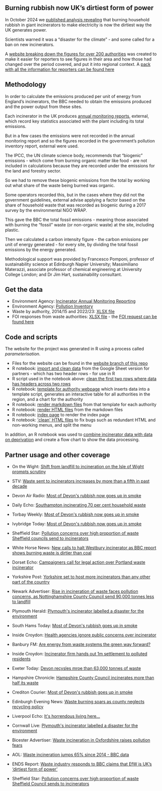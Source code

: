 ## Burning rubbish now UK’s dirtiest form of power

In October 2024 we [published analysis revealing](https://www.bbc.co.uk/news/articles/cp3wxgje5pwo) that burning household rubbish in giant incinerators to make electricity is now the dirtiest way the UK generates power.

Scientists warned it was a “disaster for the climate” - and some called for a ban on new incinerators.

A [website breaking down the figures for over 200 authorities](https://hospitalbuildings.github.io/site2/index.html) was created to make it easier for reporters to see figures in their area and how those had changed over the period covered, and put it into regional context. A [pack with all the information for reporters can be found here](https://github.com/BBC-Data-Unit/incinerators/blob/main/SDU_The%20rise%20in%20incineration%20across%20the%20UK.pdf)

## Methodology

In order to calculate the emissions produced per unit of energy from England’s incinerators, the BBC needed to obtain the emissions produced and the power output from these sites.

Each incinerator in the UK produces [annual monitoring reports](https://www.data.gov.uk/dataset/0de19ba3-9c2f-417c-b092-4a6baaf9744d/incinerator-annual-monitoring-reporting), external, which record key statistics associated with the plant including its total emissions.

But in a few cases the emissions were not recorded in the annual monitoring report and so the figures recorded in the government’s pollution inventory report, external were used.

The IPCC, the UN climate science body, recommends that “biogenic” emissions - which come from burning organic matter like food - are not included in calculations because they are recorded under the emissions for the land and forestry sector.

So we had to remove these biogenic emissions from the total by working out what share of the waste being burned was organic.

Some operators recorded this, but in the cases where they did not the government guidelines, external advise applying a factor based on the share of household waste that was recorded as biogenic during a 2017 survey by the environmental NGO WRAP.

This gave the BBC the total fossil emissions - meaning those associated with burning the “fossil” waste (or non-organic waste) at the site, including plastic.

Then we calculated a carbon intensity figure - the carbon emissions per unit of energy generated - for every site, by dividing the total fossil emissions by the energy generated.

Methodological support was provided by Francesco Pomponi, professor of sustainability science at Edinburgh Napier University; Massimiliano Materazzi, associate professor of chemical engineering at University College London; and Dr Jim Hart, sustainability consultant.

## Get the data

* Environment Agency: [Incinerator Annual Monitoring Reporting](https://www.data.gov.uk/dataset/0de19ba3-9c2f-417c-b092-4a6baaf9744d/incinerator-annual-monitoring-reporting)
* Environment Agency: [Pollution Inventory](https://www.data.gov.uk/dataset/cfd94301-a2f2-48a2-9915-e477ca6d8b7e/pollution-inventory)
* Waste by authority, 2014/15 and 2022/23: [XLSX file](https://github.com/BBC-Data-Unit/incinerators/blob/main/data/Incinerators%20for%20sharing%20-%20PARAMETERISATION%20VERSION.xlsx)
* FOI responses from waste authorities: [XLSX file](https://github.com/BBC-Data-Unit/incinerators/blob/main/data/incineration%20FOI.xlsx) - the [FOI request can be found here](https://github.com/BBC-Data-Unit/incinerators/blob/main/data/Incinerator%20FOI.docx)

## Code and scripts

The website for the project was generated in R using a process called *parameterisation*.

* Files for the website can be found in the [website branch of this repo](https://github.com/BBC-Data-Unit/incinerators/tree/website)
* R notebook: [import and clean data](https://github.com/BBC-Data-Unit/incinerators/blob/main/code/00reshape.Rmd) from the Google Sheet version for partners - which has two header rows - for use in R
* R script used in the notebook above: [clean the first two rows where data has headers across two rows](https://github.com/BBC-Data-Unit/incinerators/blob/main/code/clean2rows.R)
* R notebook: [template for authority webpage](https://github.com/BBC-Data-Unit/incinerators/blob/main/code/01templateBYLA.Rmd) which inserts data into a template script, generates an interactive table for all authorities in the region, and a chart for the authority
* R notebook: [render markdown files](https://github.com/BBC-Data-Unit/incinerators/blob/main/code/02render.Rmd) from that template for each authority
* R notebook: [render HTML files](https://github.com/BBC-Data-Unit/incinerators/blob/main/code/03renderhtml.Rmd) from the markdown files
* R notebook: [index page](https://github.com/BBC-Data-Unit/incinerators/blob/main/code/index.Rmd) to render the index page
* R notebook: ['clean' HTML files](https://github.com/BBC-Data-Unit/incinerators/blob/main/code/04cleaning.Rmd) to fix bugs such as redundant HTML and non-working menus, and split the menu

In addition, an R notebook was used to [combine incinerator data with data on deprivation](https://github.com/BBC-Data-Unit/incinerators/blob/main/code/incineratorsIMD.Rmd) and create a flow chart to show the data processing.

## Partner usage and other coverage

* On the Wight: [Shift from landfill to incineration on the Isle of Wight prompts scrutiny](https://onthewight.com/shift-from-landfill-to-incineration-on-the-isle-of-wight-prompts-scrutiny/)

* STV: [Waste sent to incinerators increases by more than a fifth in past decade](https://news.stv.tv/north/waste-sent-to-incinerators-increases-by-more-than-fifth-in-past-decade-figures-show)

* Devon Air Radio: [Most of Devon's rubbish now goes up in smoke](https://www.devonairradio.com/news/devon-news/most-of-devons-rubbish-now-goes-up-in-smoke/)

* Daily Echo: [Southampton incinerating 70 per cent household waste](https://www.dailyecho.co.uk/news/24648943.southampton-incinerating-70-per-cent-household-waste/)

* Torbay Weekly: [Most of Devon's rubbish now goes up in smoke](https://www.torbayweekly.co.uk/news/local-news/1629706/most-of-devons-rubbish-now-goes-up-in-smoke.html)

* Ivybridge Today: [Most of Devon's rubbish now goes up in smoke](https://www.ivybridge-today.co.uk/news/most-of-devons-rubbish-now-goes-up-in-smoke-728036)

* Sheffield Star: [Pollution concerns over high proportion of waste Sheffield councils send to incinerators](https://www.thestar.co.uk/news/environment/pollution-concerns-over-high-proportion-of-waste-sheffield-council-sends-to-incinerators-4824881)

* White Horse News: [New calls to halt Westbury incinerator as BBC report shows burning waste is dirtier than coal](https://whitehorsenews.co.uk/new-calls-to-halt-westbury-incinerator-as-bbc-report-shows-waste-burning-is-dirtier-than-coal/)

* Dorset Echo: [Campaigners call for legal action over Portland waste incinerator](https://www.dorsetecho.co.uk/news/24652731.campaigners-legal-action-portland-waste-incinerator/)

* Yorkshire Post: [Yorkshire set to host more incinerators than any other part of the country](https://www.yorkshirepost.co.uk/news/environment/yorkshire-set-to-host-more-incinerators-than-any-other-part-of-the-country-4826138)

* Newark Advertiser: [Rise in incineration of waste faces pollution concerns, as Nottinghamshire County Council send 90,000 tonnes less to landfill](https://www.newarkadvertiser.co.uk/news/90-000-tonnes-less-waste-going-to-landfill-but-alternative-9387639/)

* Plymouth Herald: [Plymouth's incinerator labelled a disaster for the environment](https://www.plymouthherald.co.uk/news/plymouth-news/plymouths-incinerator-labelled-disaster-environment-9634115)

* South Hams Today: [Most of Devon's rubbish goes up in smoke](https://www.southhams-today.co.uk/news/most-of-devons-rubbish-now-goes-up-in-smoke-728036)

* Inside Croydon: [Health agencies ignore public concerns over incinerator](https://insidecroydon.com/2024/10/15/health-agencies-ignored-publics-concerns-on-incinerator/)

* Banbury FM: [Are energy from waste systems the green way forward?](https://banburyfm.com/news/are-energy-from-waste-systems-the-green-way-forward/)

* Inside Croydon: [Incinerator firm hands out 1m settlement to polluted residents](https://insidecroydon.com/2024/10/16/incinerator-firm-hands-out-1m-settlement-to-polluted-residents/)

* Exeter Today: [Devon recysles mroe than 63,000 tonnes of waste](https://www.exetertoday.co.uk/news/local-news/1630001/devon-recycles-more-than-63-000-tonnes-of-waste.html)

* Hampshire Chronicle: [Hampshire County Council incinerates more than half its waste](https://www.hampshirechronicle.co.uk/news/24653459.hampshire-county-council-incinerates-half-waste/)

* Crediton Courier: [Most of Devon's rubbish goes up in smoke](https://www.creditoncourier.co.uk/news/most-of-devons-rubbish-now-goes-up-in-smoke-new-figures-show-730109)

* Edinburgh Evening News: [Waste burning soars as county neglects recycling policy](https://www.pressreader.com/uk/edinburgh-evening-news/20241021/281767044694692?srsltid=AfmBOoqEXN42EI4MN3gLuZNhKaPBiga0z55lXsfXweWopAxLprKB91vf)

* Liverpool Echo: [It's horrendous living here...](https://www.liverpoolecho.co.uk/news/liverpool-news/its-horrendous-living-here-ive-30178296)

* Cornwall Live: [Plymouth's incinerator labelled a disaster for the environment](https://www.cornwalllive.com/news/local-news/plymouths-incinerator-labelled-disaster-environment-9634115)

* Bicester Advertiser: [Waste incineration in Oxfordshire raises pollution fears](https://www.bicesteradvertiser.net/news/24663073.waste-incineration-oxfordshire-raises-pollution-fears/)

* AOL: [Waste incineration jumps 65% since 2014 - BBC data](https://www.aol.com/waste-incineration-jumps-65-since-192039930.html)
* ENDS Report: [Waste industry responds to BBC claims that EfW is UK’s ‘dirtiest form of power’](https://www.endsreport.com/article/1892343/waste-industry-responds-bbc-claims-efw-uks-dirtiest-form-power)
* Sheffield Star: [Pollution concerns over high proportion of waste Sheffield Council sends to incinerators](https://www.thestar.co.uk/news/environment/pollution-concerns-over-high-proportion-of-waste-sheffield-council-sends-to-incinerators-4824881)

